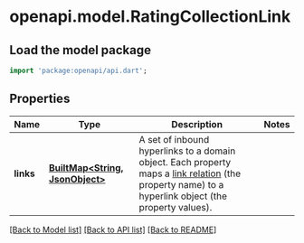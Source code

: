 # openapi.model.RatingCollectionLink

## Load the model package
```dart
import 'package:openapi/api.dart';
```

## Properties
Name | Type | Description | Notes
------------ | ------------- | ------------- | -------------
**links** | [**BuiltMap&lt;String, JsonObject&gt;**](JsonObject.md) | A set of inbound hyperlinks to a domain object. Each property maps a [link relation](https://www.iana.org/assignments/link-relations/link-relations.xhtml) (the property name) to a hyperlink object (the property values).  | 

[[Back to Model list]](../README.md#documentation-for-models) [[Back to API list]](../README.md#documentation-for-api-endpoints) [[Back to README]](../README.md)


